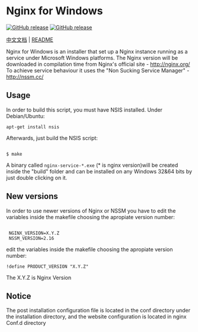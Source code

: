 Nginx for Windows
=================

[![GitHub release](https://img.shields.io/github/v/tag/hlinfocc/winginx.svg?label=release)](https://github.com/hlinfocc/winginx/releases)
[![GitHub release](https://img.shields.io/badge/Download-cf2727)](https://github.com/hlinfocc/winginx/releases)

[中文文档](README.md) | [README](README_EN.md)


Nginx for Windows is an installer that set up a Nginx instance
running as a service under Microsoft Windows platforms. 
The Nginx version will be downloaded in compilation time from Nginx's official site - http://nginx.org/
To achieve service behaviour it uses the "Non Sucking Service Manager" - http://nssm.cc/

Usage
-----

In order to build this script, you must have NSIS installed. Under Debian/Ubuntu:

```
apt-get install nsis
```
Afterwards, just build the NSIS script:

```

$ make
```
A binary called ``nginx-service-*.exe`` (* is nginx version)will be created inside the "build" folder and can be installed on
any Windows 32&64 bits by just double clicking on it.



New versions
------------

In order to use newer versions of Nginx or NSSM you have to edit the variables inside the makefile choosing the apropiate version number:

```

 NGINX_VERSION=X.Y.Z
 NSSM_VERSION=2.16
```

edit the variables inside the makefile choosing the apropiate version number:

```
!define PRODUCT_VERSION "X.Y.Z"
```

The X.Y.Z is Nginx Version

Notice
--------

The post installation configuration file is located in the conf directory under the installation directory, and the website configuration is located in nginx Conf.d directory
